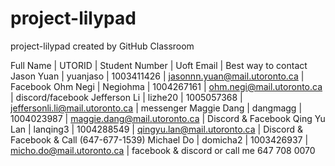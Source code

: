 # project-lilypad
project-lilypad created by GitHub Classroom

Full Name     | UTORID   | Student Number  | Uoft Email                       | Best way to contact
Jason Yuan    | yuanjaso | 1003411426      | jasonnn.yuan@mail.utoronto.ca    | Facebook
Ohm Negi      | Negiohma | 1004267161      | ohm.negi@mail.utoronto.ca        | discord/facebook
Jefferson Li  | lizhe20  | 1005057368      | jeffersonli.li@mail.utoronto.ca  | messenger
Maggie Dang   | dangmagg | 1004023987      | maggie.dang@mail.utoronto.ca     | Discord & Facebook
Qing Yu Lan   | lanqing3 | 1004288549      | qingyu.lan@mail.utoronto.ca      | Discord & Facebook & Call (647-677-1539)
Michael Do    | domicha2 | 1003426937      | micho.do@mail.utoronto.ca        | facebook & discord or call me 647 708 0070
